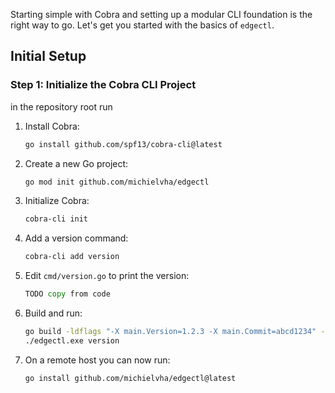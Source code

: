Starting simple with Cobra and setting up a modular CLI foundation is the right way to go. Let's get you started with the basics of `edgectl`.

## Initial Setup

### **Step 1: Initialize the Cobra CLI Project**

in the repository root run

1. Install Cobra:
   ```bash
   go install github.com/spf13/cobra-cli@latest
   ```

2. Create a new Go project:
   ```bash
   go mod init github.com/michielvha/edgectl
   ```

3. Initialize Cobra:
   ```bash
   cobra-cli init
   ```

4. Add a version command:
   ```bash
   cobra-cli add version
   ```

5. Edit `cmd/version.go` to print the version:
   ```go
   TODO copy from code
   ```

6. Build and run:
   ```bash
   go build -ldflags "-X main.Version=1.2.3 -X main.Commit=abcd1234" -o edgectl.exe
   ./edgectl.exe version
   ```

7. On a remote host you can now run:
   ```bash
   go install github.com/michielvha/edgectl@latest
   ```
